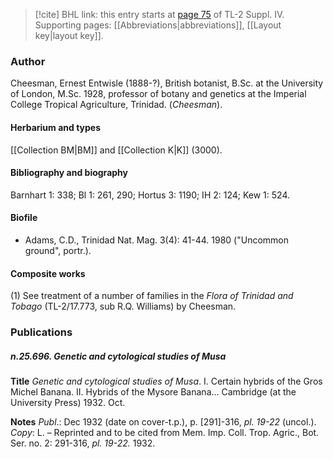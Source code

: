 > [!cite] BHL link: this entry starts at [page 75](https://www.biodiversitylibrary.org/item/103860#page/85/mode/1up) of TL-2 Suppl. IV.
> Supporting pages: [[Abbreviations|abbreviations]], [[Layout key|layout key]].

### Author

Cheesman, Ernest Entwisle (1888-?), British botanist, B.Sc. at the University of London, M.Sc. 1928, professor of botany and genetics at the Imperial College Tropical Agriculture, Trinidad. (*Cheesman*).

#### Herbarium and types

[[Collection BM|BM]] and [[Collection K|K]] (3000).

#### Bibliography and biography

Barnhart 1: 338; Bl 1: 261, 290; Hortus 3: 1190; IH 2: 124; Kew 1: 524.

#### Biofile

- Adams, C.D., Trinidad Nat. Mag. 3(4): 41-44. 1980 ("Uncommon ground", portr.).

#### Composite works

(1) See treatment of a number of families in the *Flora of Trinidad and Tobago* (TL-2/17.773, sub R.Q. Williams) by Cheesman.

### Publications

##### n.25.696. Genetic and cytological studies of Musa

**Title**
*Genetic and cytological studies of Musa*. I. Certain hybrids of the Gros Michel Banana. II. Hybrids of the Mysore Banana... Cambridge (at the University Press) 1932. Oct.

**Notes**
*Publ*.: Dec 1932 (date on cover-t.p.), p. \[291\]-316, *pl. 19-22* (uncol.). *Copy*: L. – Reprinted and to be cited from Mem. Imp. Coll. Trop. Agric., Bot. Ser. no. 2: 291-316, *pl. 19-22.* 1932.

